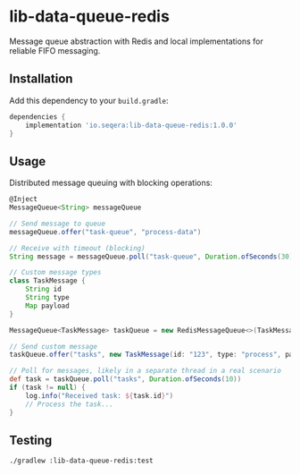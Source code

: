 # lib-data-queue-redis

Message queue abstraction with Redis and local implementations for reliable FIFO messaging.

## Installation

Add this dependency to your `build.gradle`:

```gradle
dependencies {
    implementation 'io.seqera:lib-data-queue-redis:1.0.0'
}
```

## Usage

Distributed message queuing with blocking operations:

```groovy
@Inject
MessageQueue<String> messageQueue

// Send message to queue
messageQueue.offer("task-queue", "process-data")

// Receive with timeout (blocking)
String message = messageQueue.poll("task-queue", Duration.ofSeconds(30))

// Custom message types
class TaskMessage {
    String id
    String type
    Map payload
}

MessageQueue<TaskMessage> taskQueue = new RedisMessageQueue<>(TaskMessage.class)

// Send custom message
taskQueue.offer("tasks", new TaskMessage(id: "123", type: "process", payload: [data: "value"]))

// Poll for messages, likely in a separate thread in a real scenario
def task = taskQueue.poll("tasks", Duration.ofSeconds(10))
if (task != null) {
    log.info("Received task: ${task.id}")
    // Process the task...
}
```

## Testing

```bash
./gradlew :lib-data-queue-redis:test
```
